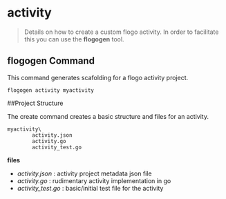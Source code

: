 # activity
> Details on how to create a custom flogo activity.  In order to facilitate this you can use the **flogogen** tool.

## flogogen Command

This command generates scafolding for a flogo activity project.
	
	flogogen activity myactivity
	 	 

##Project Structure

The create command creates a basic structure and files for an activity.


	myactivity\
			activity.json
			activity.go
			activity_test.go

**files**

- *activity.json* : activity project metadata json file
- *activity.go*   : rudimentary activity implementation in go
- *activity_test.go* : basic/initial test file for the activity

		